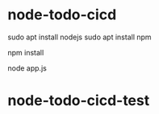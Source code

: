 # node-todo-cicd

sudo apt install nodejs
sudo apt install npm


npm install

node app.js

# node-todo-cicd-test
